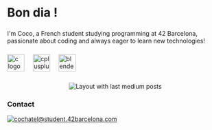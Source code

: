 <h1 align="left">Bon dia !</h1>

###

<p align="left">I'm Coco, a French student studying programming at 42 Barcelona, passionate about coding and always eager to learn new technologies!</p>

###

<div align="left">
  <img src="https://cdn.jsdelivr.net/gh/devicons/devicon/icons/c/c-original.svg" height="40" alt="c logo"  />
  <img width="12" />
  <img src="https://cdn.jsdelivr.net/gh/devicons/devicon/icons/cplusplus/cplusplus-original.svg" height="40" alt="cplusplus logo"  />
  <img width="12" />
  <img src="https://cdn.jsdelivr.net/gh/devicons/devicon/icons/blender/blender-original.svg" height="40" alt="blender logo"  />
</div>

###

<div align="center">
  <img src="https://github-read-medium-git-main.pahlevikun.vercel.app/latest?limit=4" alt="Layout with last medium posts"  />
</div>

###

### Contact
[![cochatel@student.42barcelona.com](https://img.shields.io/badge/Email-D14836?style=for-the-badge&logo=gmail&logoColor=white)](mailto:monemail@example.com)


